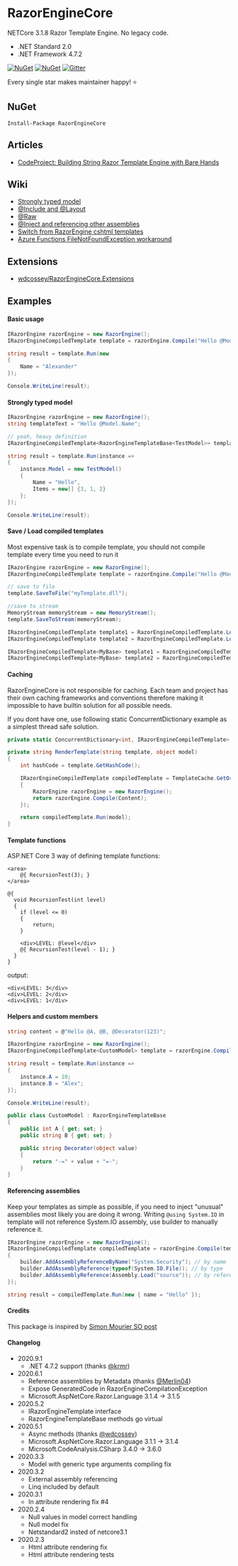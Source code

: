 # RazorEngineCore
NETCore 3.1.8 Razor Template Engine. No legacy code.
* .NET Standard 2.0
* .NET Framework 4.7.2

[![NuGet](https://img.shields.io/nuget/dt/RazorEngineCore.svg?style=flat-square)](https://www.nuget.org/packages/RazorEngineCore)
[![NuGet](https://img.shields.io/nuget/v/RazorEngineCore.svg?style=flat-square)](https://www.nuget.org/packages/RazorEngineCore)
[![Gitter](https://img.shields.io/gitter/room/RazorEngineCore/community?style=flat-square)](https://gitter.im/RazorEngineCore/community?utm_source=badge&utm_medium=badge&utm_content=badge)



Every single star makes maintainer happy! ⭐

## NuGet
```
Install-Package RazorEngineCore
```

## Articles
* [CodeProject: Building String Razor Template Engine with Bare Hands](https://www.codeproject.com/Articles/5260233/Building-String-Razor-Template-Engine-with-Bare-Ha)

## Wiki
* [Strongly typed model](https://github.com/adoconnection/RazorEngineCore/wiki/Strongly-typed-model)
* [@Include and @Layout](https://github.com/adoconnection/RazorEngineCore/wiki/@Include-and-@Layout)
* [@Raw](https://github.com/adoconnection/RazorEngineCore/wiki/@Raw)
* [@Inject and referencing other assemblies](https://github.com/adoconnection/RazorEngineCore/wiki/@Inject-and-referencing-other-assemblies)
* [Switch from RazorEngine cshtml templates](https://github.com/adoconnection/RazorEngineCore/wiki/Switch-from-RazorEngine-cshtml-templates)
* [Azure Functions FileNotFoundException workaround](https://github.com/adoconnection/RazorEngineCore/wiki/Azure-Functions-FileNotFoundException-workaround)

## Extensions
* [wdcossey/RazorEngineCore.Extensions](https://github.com/wdcossey/RazorEngineCore.Extensions)

## Examples

#### Basic usage
```cs
IRazorEngine razorEngine = new RazorEngine();
IRazorEngineCompiledTemplate template = razorEngine.Compile("Hello @Model.Name");

string result = template.Run(new
{
    Name = "Alexander"
});

Console.WriteLine(result);
```

#### Strongly typed model
```cs
IRazorEngine razorEngine = new RazorEngine();
string templateText = "Hello @Model.Name";

// yeah, heavy definition
IRazorEngineCompiledTemplate<RazorEngineTemplateBase<TestModel>> template = razorEngine.Compile<RazorEngineTemplateBase<TestModel>>(templateText);

string result = template.Run(instance =>
{
    instance.Model = new TestModel()
    {
        Name = "Hello",
        Items = new[] {3, 1, 2}
    };
});

Console.WriteLine(result);
```

#### Save / Load compiled templates
Most expensive task is to compile template, you should not compile template every time you need to run it
```cs
IRazorEngine razorEngine = new RazorEngine();
IRazorEngineCompiledTemplate template = razorEngine.Compile("Hello @Model.Name");

// save to file
template.SaveToFile("myTemplate.dll");

//save to stream
MemoryStream memoryStream = new MemoryStream();
template.SaveToStream(memoryStream);
```

```cs
IRazorEngineCompiledTemplate template1 = RazorEngineCompiledTemplate.LoadFromFile("myTemplate.dll");
IRazorEngineCompiledTemplate template2 = RazorEngineCompiledTemplate.LoadFromStream(myStream);
```

```cs
IRazorEngineCompiledTemplate<MyBase> template1 = RazorEngineCompiledTemplate<MyBase>.LoadFromFile<MyBase>("myTemplate.dll");
IRazorEngineCompiledTemplate<MyBase> template2 = RazorEngineCompiledTemplate<MyBase>.LoadFromStream<MyBase>(myStream);
```

#### Caching
RazorEngineCore is not responsible for caching. Each team and project has their own caching frameworks and conventions therefore making it impossible to have builtin solution for all possible needs. 

If you dont have one, use following static ConcurrentDictionary example as a simplest thread safe solution.

```cs
private static ConcurrentDictionary<int, IRazorEngineCompiledTemplate> TemplateCache = new ConcurrentDictionary<int, IRazorEngineCompiledTemplate>();
```

```cs
private string RenderTemplate(string template, object model)
{
    int hashCode = template.GetHashCode();

    IRazorEngineCompiledTemplate compiledTemplate = TemplateCache.GetOrAdd(hashCode, i =>
    {
        RazorEngine razorEngine = new RazorEngine();
        return razorEngine.Compile(Content);
    });

    return compiledTemplate.Run(model);
}
```

#### Template functions
ASP.NET Core 3 way of defining template functions:
```
<area>
    @{ RecursionTest(3); }
</area>

@{
  void RecursionTest(int level)
  {
	if (level <= 0)
	{
		return;
	}

	<div>LEVEL: @level</div>
	@{ RecursionTest(level - 1); }
  }
}
```
output:
```
<div>LEVEL: 3</div>
<div>LEVEL: 2</div>
<div>LEVEL: 1</div>
```

#### Helpers and custom members
```cs
string content = @"Hello @A, @B, @Decorator(123)";

IRazorEngine razorEngine = new RazorEngine();
IRazorEngineCompiledTemplate<CustomModel> template = razorEngine.Compile<CustomModel>(content);

string result = template.Run(instance =>
{
    instance.A = 10;
    instance.B = "Alex";
});

Console.WriteLine(result);
```
```cs
public class CustomModel : RazorEngineTemplateBase
{
    public int A { get; set; }
    public string B { get; set; }

    public string Decorator(object value)
    {
        return "-=" + value + "=-";
    }
}
```

#### Referencing assemblies
Keep your templates as simple as possible, if you need to inject "unusual" assemblies most likely you are doing it wrong.
Writing `@using System.IO` in template will not reference System.IO assembly, use builder to manually reference it.

```cs
IRazorEngine razorEngine = new RazorEngine();
IRazorEngineCompiledTemplate compiledTemplate = razorEngine.Compile(templateText, builder =>
{
    builder.AddAssemblyReferenceByName("System.Security"); // by name
    builder.AddAssemblyReference(typeof(System.IO.File)); // by type
    builder.AddAssemblyReference(Assembly.Load("source")); // by reference
});

string result = compiledTemplate.Run(new { name = "Hello" });
```


#### Credits
This package is inspired by [Simon Mourier SO post](https://stackoverflow.com/a/47756437/267736)


#### Changelog
* 2020.9.1
	* .NET 4.7.2 support (thanks [@krmr](https://github.com/krmr))
* 2020.6.1
	* Reference assemblies by Metadata (thanks [@Merlin04](https://github.com/Merlin04))
	* Expose GeneratedCode in RazorEngineCompilationException
	* Microsoft.AspNetCore.Razor.Language 3.1.4 -> 3.1.5
* 2020.5.2
	* IRazorEngineTemplate interface 
	* RazorEngineTemplateBase methods go virtual
* 2020.5.1
	* Async methods (thanks [@wdcossey](https://github.com/wdcossey))
	* Microsoft.AspNetCore.Razor.Language 3.1.1 -> 3.1.4
	* Microsoft.CodeAnalysis.CSharp 3.4.0 -> 3.6.0
* 2020.3.3
	* Model with generic type arguments compiling fix
* 2020.3.2
	* External assembly referencing
	* Linq included by default
* 2020.3.1
	* In attribute rendering fix #4
* 2020.2.4
	* Null values in model correct handling
	* Null model fix
	* Netstandard2 insted of netcore3.1
* 2020.2.3
	* Html attribute rendering fix
	* Html attribute rendering tests
